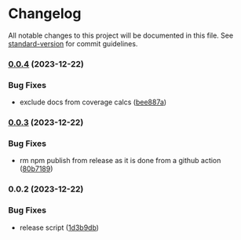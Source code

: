 # Changelog

All notable changes to this project will be documented in this file. See [standard-version](https://github.com/conventional-changelog/standard-version) for commit guidelines.

### [0.0.4](https://github.com/f3rno64/to-numbers/compare/v0.0.3...v0.0.4) (2023-12-22)


### Bug Fixes

* exclude docs from coverage calcs ([bee887a](https://github.com/f3rno64/to-numbers/commit/bee887aa7dfbd3c95063f2dca6cf87aae7f0f650))

### [0.0.3](https://github.com/f3rno64/to-numbers/compare/v0.0.2...v0.0.3) (2023-12-22)


### Bug Fixes

* rm npm publish from release as it is done from a github action ([80b7189](https://github.com/f3rno64/to-numbers/commit/80b71899cfe2da9d08beaba24cb4b6140188fd4d))

### 0.0.2 (2023-12-22)


### Bug Fixes

* release script ([1d3b9db](https://github.com/f3rno64/to-numbers/commit/1d3b9dbf6fa82628c6cc225dfd1e7d8a634b67e5))
